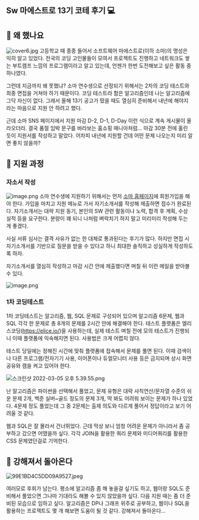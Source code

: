 ## Sw 마에스트로 13기 코테 후기 💻

## 👀 왜 했나요

![cover6.jpg](https://cdn.hashnode.com/res/hashnode/image/upload/v1646464268807/rc2t1ecyO.jpg)
고등학교 때 종종 들어서 소프트웨어 마에스트로(이하 소마)의 명성은 익히 알고 있었다. 전국의 코딩 고인물들이 모여서 프로젝트도 진행하고 네트워크도 쌓는 부트캠프 느낌의 프로그램이라고 알고 있는데, 언젠가 한번 도전해보고 싶은 활동 중 하나였다.

그런데 지금까지 왜 못했냐? 소마 연수생으로 선정되기 위해서는 2차의 코딩 테스트와 최종 면접을 거쳐야 하기 때문이다. 코딩 테스트라 함은 알고리즘인데 나는 알고리즘에 그닥 자신이 없다. 그래서 올해 13기 공고가 떴을 때도 열심히 준비해서 내년에 해야지 라는 마음으로 지원 안 하려고 했다.

근데 소마 SNS 페이지에서 지원 마감 D-2, D-1, D-Day 이런 식으로 계속 게시물이 올라오더라. 결국 품절 임박 문구를 바라보는 홈쇼핑 매니아처럼... 마감 30분 전에 홀린 듯이 지원서를 작성하고 말았다. 어차피 내년에 지원할 건데 어떤 문제 나오는지 미리 알면 좋지 않을까?

## 🚌 지원 과정
### 자소서 작성

![image.png](https://cdn.hashnode.com/res/hashnode/image/upload/v1646630359638/JMSrqEUDv.png)
소마 연수생에 지원하기 위해서는 먼저 [소마 홈페이지](https://www.swmaestro.org/)에 회원가입을 해야 한다. 가입을 마치고 지원 메뉴로 가서 자기소개서를 작성해 제출하면 접수가 완료된다. 자기소개서는 대략 지원 동기, 본인의 SW 관련 활동이나 노력, 합격 후 계획, 수상 실적 등을 요구한다. 분량이 꽤 되니 나처럼 벼락치기 하지 말고 미리미리 작성해 두는 게 좋겠다.

사실 서류 심사는 결격 사유가 없는 한 대체로 통과된다는 후기가 많다. 하지만 면접 시 자기소개서를 기반으로 질문을 받을 수 있다고 하니 최대한 솔직하고 성실하게 작성하도록 하자.

자기소개서를 열심히 작성하고 마감 시간 안에 제출했다면 며칠 뒤 이런 메일을 받아볼 수 있다.

![image.png](https://cdn.hashnode.com/res/hashnode/image/upload/v1646630515250/Lz63Tyh1W.png)

### 1차 코딩테스트
1차 코딩테스트는 알고리즘, 웹, SQL 문제로 구성되어 있으며 알고리즘 6문제, 웹과 SQL 각각 한 문제로 총 8개의 문제를 2시간 안에 해결해야 한다. 테스트 플랫폼은 엘리스코딩(https://elice.io/)을 사용하는데, 실제 테스트 며칠 전에 모의 테스트가 진행되니 이때 플랫폼에 익숙해지면 된다. 사용법은 크게 어렵지 않다.

테스트 당일에는 정해진 시간에 맞춰 플랫폼에 접속해서 문제를 풀면 된다. 이때 검색이나 다른 프로그램/전자기기 사용, 이어폰이나 듀얼모니터 사용 등은 금지되며 상시 화면 공유와 캠을 켜고 있어야 한다. 

![스크린샷 2022-03-05 오후 5.39.55.png](https://cdn.hashnode.com/res/hashnode/image/upload/v1646737120134/FpYy8OLiH.png)

난 알고리즘은 파이썬을 선택해서 풀었고, 문제 유형은 대략 사칙연산/문자열 수준의 쉬운 문제 2개, 백준 실버~골드 정도의 문제 3개, 딱 봐도 어려워 보이는 문제가 하나 있었다. 4문제 정도 풀었는데 그 중 2문제는 출제 의도와 다르게 풀어서 정답이라고 보기 어려울 것 같다.

웹과 SQL은 잘 몰라서 건너뛰었다. 근데 막상 보니 엄청 어려운 문제가 아니라서 좀 공부하고 갔으면 어땠을까 싶다. 각각 JOIN을 활용한 쿼리 문제와 미디어쿼리를 활용한 CSS 문제였던걸로 기억한다.

## 💪 강해져서 돌아온다

![99E1BD4C5DD09A9527.jpeg](https://cdn.hashnode.com/res/hashnode/image/upload/v1646738867440/_SuHJcHmy.jpeg)

여러모로 후회가 남는다. 평소에 알고리즘 좀 해 놓을걸 싶기도 하고, 웹이랑 SQL도 준비해서 풀었으면 그나마 기대라도 해볼 수 있지 않았을까 싶다. 다음 지원 때는 좀 더 준비된 모습으로 임하고 싶다. 알고리즘은 DP나 그래프 위주로 공부하고, 웹이나 SQL을 활용하는 프로젝트도 몇 개 해보면 도움이 될 것 같다. 강해져서 돌아온다...